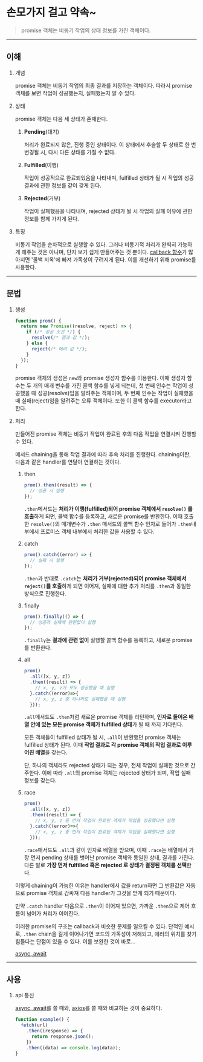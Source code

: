 # 손모가지 걸고 약속~

> promise 객체는 비동기 작업의 상태 정보를 가진 객체이다.

---

## 이해

1. 개념

   promise 객체는 비동기 작업의 최종 결과를 저장하는 객체이다. 따라서 promise 객체를 보면 작업이 성공했는지, 실패했는지 알 수 있다.

2. 상태

   promise 객체는 다음 세 상태가 존재한다.

   1. **Pending**(대기)

      처리가 완료되지 않은, 진행 중인 상태이다. 이 상태에서 후술할 두 상태로 한 번 변경될 시, 다시 다른 상태를 가질 수 없다.

   2. **Fulfilled**(이행)

      작업이 성공적으로 완료되었음을 나타내며, fulfilled 상태가 될 시 작업의 성공 결과에 관한 정보를 같이 갖게 된다.

   3. **Rejected**(거부)

      작업이 실패했음을 나타내며, rejected 상태가 될 시 작업의 실패 이유에 관한 정보를 함께 가지게 된다.

3. 특징

   비동기 작업을 순차적으로 실행할 수 있다. 그러나 비동기적 처리가 완벽히 가능하게 해주는 것은 아니며, 단지 보기 쉽게 만들어주는 것 뿐이다. [callback 함수](https://github.com/976520/TIL/blob/main/javascript/callback.md)가 많아지면 '콜백 지옥'에 빠져 가독성이 구려지게 된다. 이를 개선하기 위해 promise를 사용한다.

---

## 문법

1. 생성

   ```javascript
   function prom() {
     return new Promise((resolve, reject) => {
       if (/* 성공 조건 */) {
         resolve(/* 결과 값 */);
       } else {
         reject(/* 에러 값 */);
       }
     });
   }
   ```

   promise 객체의 생성은 `new`와 promise 생성자 함수를 이용한다. 이때 생성자 함수는 두 개의 매개 변수를 가진 콜백 함수를 넣게 되는데, 첫 번째 인수는 작업이 성공했을 때 성공(resolve)임을 알려주는 객체이며, 두 번째 인수는 작업이 실패했을 때 실패(reject)임을 알려주는 오류 객체이다.
   또한 이 콜백 함수를 executor라고 한다.

2. 처리

   만들어진 promise 객체는 비동기 작업이 완료된 후의 다음 작업을 연결시켜 진행할 수 있다.

   메서드 chaining을 통해 작업 결과에 따라 후속 처리를 진행한다. chaining이란, 다음과 같은 handler를 연달아 연결하는 것이다.

   1. then

      ```javascript
      prom().then((result) => {
        // 성공 시 실행
      });
      ```

      `.then`메서드는 **처리가 이행(fulfilled)되어 promise 객체에서 `resolve()` 를 호출**하게 되면, 콜백 함수를 등록하고, 새로운 promise를 반환한다. 이때 호출한 `resolve()`의 매개변수가 `.then` 매서드의 콜백 함수 인자로 들어가 `.then`내부에서 프로미스 객체 내부에서 처리한 값을 사용할 수 있다.

   2. catch

      ```javascript
      prom().catch((error) => {
        // 실패 시 실행
      });
      ```

      `.then`과 반대로 `.catch`는 **처리가 거부(rejected)되어 promise 객체에서 `reject()`를 호출**하게 되면 이어져, 실패에 대한 추가 처리를 `.then`과 동일한 방식으로 진행한다.

   3. finally

      ```javascript
      prom().finally(() => {
        // 성공과 실패에 관련없이 실행
      });
      ```

      `.finally`는 **결과에 관련 없이** 실행할 콜백 함수를 등록하고, 새로운 promise를 반환한다.

   4. all

      ```javascript
      prom()
        .all([x, y, z])
        .then((result) => {
          // x, y, z가 모두 성공했을 때 실행
        }.catch((error)=>{
          // x, y, z 중 하나라도 실패했을 때 실행
        }));
      ```

      `.all`메서드도 `.then`처럼 새로운 promise 객체를 리턴하며, **인자로 들어온 배열 안에 있는 모든 promise 객체가 fulfilled 상태**가 될 때 까지 기다린다.

      모든 객체들이 fulfilled 상태가 될 시, `.all`이 반환했던 promise 객체는 fulfilled 상태가 된다. 이때 **작업 결과로 각 promise 객체의 작업 결과로 이루어진 배열**을 갖는다.

      단, 하나의 객체라도 rejected 상태가 되는 경우, 전체 작업이 실패한 것으로 간주한다. 이에 따라 `.all`의 promise 객체는 rejected 상태가 되며, 작업 실패 정보를 갖는다.

   5. race

      ```javascript
      prom()
        .all([x, y, z])
        .then((result) => {
          // x, y, z 중 먼저 작업이 완료된 객체가 작업을 성공했다면 실행
        }.catch((error)=>{
          // x, y, z 중 먼저 작업이 완료된 객체가 작업을 실패했다면 실행
        }));
      ```

      `.race`매서드도 `.all`과 같이 인자로 배열을 받으며, 이때 `.race`는 배열에서 가장 먼저 pending 상태를 벗어난 promise 객체와 동일한 상태, 결과를 가진다. 다른 말로 **가장 먼저 fulfilled 혹은 rejected 로 상태가 결정된 객체를 선택**한다.

   이렇게 chaining이 가능한 이유는 handler에서 값을 return하면 그 반환값은 자동으로 promise 객체로 감싸져 다음 handler가 그것을 받게 되기 때문이다.

   만약 `.catch` handler 다음으로 `.then`이 이어져 있으면, 가까운 `.then`으로 제어 흐름이 넘어가 처리가 이어진다.

   이러한 promise의 구조는 callback과 비슷한 문제를 일으킬 수 있다. 단적인 예시로, `.then` chain을 길게 이어나가면 코드의 가독성이 저해되고, 에러의 위치를 찾기 힘들다는 단점이 있을 수 있다. 이를 보완한 것이 바로...

   [async, await](https://github.com/976520/TIL/blob/main/javascript/async%2C%20await.md)

---

## 사용

1. api 통신

   [async, await](https://github.com/976520/TIL/blob/main/javascript/async%2C%20await.md)를 쓸 때와, [axios](https://github.com/976520/TIL/blob/main/javascript/axios.md)를 쓸 때와 비교하는 것이 중요하다.

   ```javascript
   function example() {
     fetch(url)
       .then((response) => {
         return response.json();
       })
       .then((data) => console.log(data));
   }
   ```
